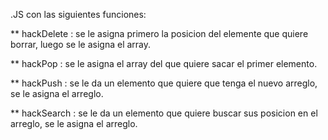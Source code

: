
.JS con las siguientes funciones:

** hackDelete  :   se le asigna primero la posicion del elemente que quiere borrar, luego se le asigna el array.

** hackPop   :   se le asigna el array del que quiere sacar el primer elemento.

** hackPush   :   se le da un elemento que quiere que tenga el nuevo arreglo, se le asigna el arreglo.

** hackSearch   :   se le da un elemento que quiere buscar sus posicion en el arreglo, se le asigna el arreglo.
